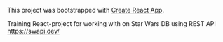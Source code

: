 This project was bootstrapped with [Create React App](https://github.com/facebook/create-react-app).

Training React-project for working with on Star Wars DB using REST API
https://swapi.dev/